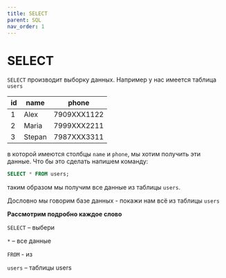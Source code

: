 ```yaml
---
title: SELECT
parent: SQL
nav_order: 1
---
```


# SELECT

`SELECT` производит выборку данных. Например у нас имеется таблица `users` 


| id  | name   | phone       |
| --- | ------ | ----------- |
| 1   | Alex   | 7909XXX1122 |
| 2   | Maria  | 7999XXX2211 |
| 3   | Stepan | 7987XXX3311 |

в которой имеются столбцы `name` и `phone`, мы хотим получить эти данные. Что бы это сделать напишем команду:
```sql
SELECT * FROM users;
```
таким образом мы получим все данные из таблицы `users`.

Дословно мы говорим базе данных - покажи нам всё из таблицы `users`

**Рассмотрим подробно каждое слово**

`SELECT` – выбери

`*` – все данные

`FROM` - из

`users` – таблицы users
